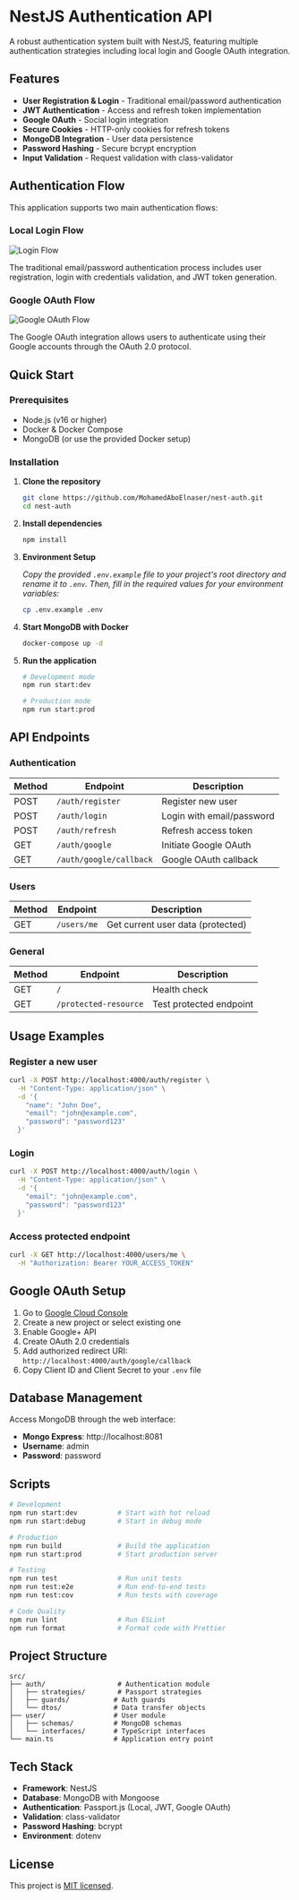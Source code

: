 # NestJS Authentication API

A robust authentication system built with NestJS, featuring multiple authentication strategies including local login and Google OAuth integration.

## Features

- **User Registration & Login** - Traditional email/password authentication
- **JWT Authentication** - Access and refresh token implementation
- **Google OAuth** - Social login integration
- **Secure Cookies** - HTTP-only cookies for refresh tokens
- **MongoDB Integration** - User data persistence
- **Password Hashing** - Secure bcrypt encryption
- **Input Validation** - Request validation with class-validator

## Authentication Flow

This application supports two main authentication flows:

### Local Login Flow

![Login Flow](docs/login-flow.png)

The traditional email/password authentication process includes user registration, login with credentials validation, and JWT token generation.

### Google OAuth Flow

![Google OAuth Flow](docs/Google-Oauth.png)

The Google OAuth integration allows users to authenticate using their Google accounts through the OAuth 2.0 protocol.

## Quick Start

### Prerequisites

- Node.js (v16 or higher)
- Docker & Docker Compose
- MongoDB (or use the provided Docker setup)

### Installation

1. **Clone the repository**

   ```bash
   git clone https://github.com/MohamedAboElnaser/nest-auth.git
   cd nest-auth
   ```

2. **Install dependencies**

   ```bash
   npm install
   ```

3. **Environment Setup**

   _Copy the provided `.env.example` file to your project's root directory and rename it to `.env`. Then, fill in the required values for your environment variables:_

   ```bash
   cp .env.example .env
   ```

4. **Start MongoDB with Docker**

   ```bash
   docker-compose up -d
   ```

5. **Run the application**

   ```bash
   # Development mode
   npm run start:dev

   # Production mode
   npm run start:prod
   ```

## API Endpoints

### Authentication

| Method | Endpoint                | Description               |
| ------ | ----------------------- | ------------------------- |
| POST   | `/auth/register`        | Register new user         |
| POST   | `/auth/login`           | Login with email/password |
| POST   | `/auth/refresh`         | Refresh access token      |
| GET    | `/auth/google`          | Initiate Google OAuth     |
| GET    | `/auth/google/callback` | Google OAuth callback     |

### Users

| Method | Endpoint    | Description                       |
| ------ | ----------- | --------------------------------- |
| GET    | `/users/me` | Get current user data (protected) |

### General

| Method | Endpoint              | Description             |
| ------ | --------------------- | ----------------------- |
| GET    | `/`                   | Health check            |
| GET    | `/protected-resource` | Test protected endpoint |

## Usage Examples

### Register a new user

```bash
curl -X POST http://localhost:4000/auth/register \
  -H "Content-Type: application/json" \
  -d '{
    "name": "John Doe",
    "email": "john@example.com",
    "password": "password123"
  }'
```

### Login

```bash
curl -X POST http://localhost:4000/auth/login \
  -H "Content-Type: application/json" \
  -d '{
    "email": "john@example.com",
    "password": "password123"
  }'
```

### Access protected endpoint

```bash
curl -X GET http://localhost:4000/users/me \
  -H "Authorization: Bearer YOUR_ACCESS_TOKEN"
```

## Google OAuth Setup

1. Go to [Google Cloud Console](https://console.cloud.google.com/)
2. Create a new project or select existing one
3. Enable Google+ API
4. Create OAuth 2.0 credentials
5. Add authorized redirect URI: `http://localhost:4000/auth/google/callback`
6. Copy Client ID and Client Secret to your `.env` file

## Database Management

Access MongoDB through the web interface:

- **Mongo Express**: http://localhost:8081
- **Username**: admin
- **Password**: password

## Scripts

```bash
# Development
npm run start:dev          # Start with hot reload
npm run start:debug        # Start in debug mode

# Production
npm run build              # Build the application
npm run start:prod         # Start production server

# Testing
npm run test               # Run unit tests
npm run test:e2e           # Run end-to-end tests
npm run test:cov           # Run tests with coverage

# Code Quality
npm run lint               # Run ESLint
npm run format             # Format code with Prettier
```

## Project Structure

```
src/
├── auth/                  # Authentication module
│   ├── strategies/        # Passport strategies
│   ├── guards/           # Auth guards
│   └── dtos/             # Data transfer objects
├── user/                 # User module
│   ├── schemas/          # MongoDB schemas
│   └── interfaces/       # TypeScript interfaces
└── main.ts               # Application entry point
```

## Tech Stack

- **Framework**: NestJS
- **Database**: MongoDB with Mongoose
- **Authentication**: Passport.js (Local, JWT, Google OAuth)
- **Validation**: class-validator
- **Password Hashing**: bcrypt
- **Environment**: dotenv

## License

This project is [MIT licensed](LICENSE).
